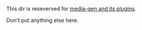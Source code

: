 This dir is reseverved for [media-gen and its plugins](https://github.com/cirosantilli/media-gen/tree/1.0).

Don't put anything else here.
